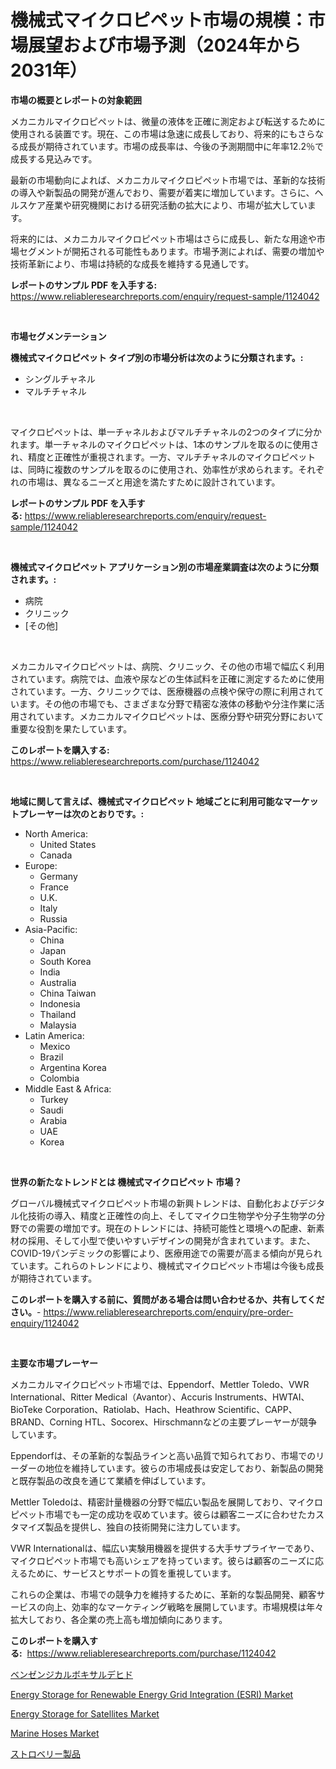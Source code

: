 <p><h1>機械式マイクロピペット市場の規模：市場展望および市場予測（2024年から2031年）</h1></p><p><strong>市場の概要とレポートの対象範囲</strong></p>
<p><p>メカニカルマイクロピペットは、微量の液体を正確に測定および転送するために使用される装置です。現在、この市場は急速に成長しており、将来的にもさらなる成長が期待されています。市場の成長率は、今後の予測期間中に年率12.2％で成長する見込みです。</p><p>最新の市場動向によれば、メカニカルマイクロピペット市場では、革新的な技術の導入や新製品の開発が進んでおり、需要が着実に増加しています。さらに、ヘルスケア産業や研究機関における研究活動の拡大により、市場が拡大しています。</p><p>将来的には、メカニカルマイクロピペット市場はさらに成長し、新たな用途や市場セグメントが開拓される可能性もあります。市場予測によれば、需要の増加や技術革新により、市場は持続的な成長を維持する見通しです。</p></p>
<p><strong>レポートのサンプル PDF を入手する:</strong> <a href="https://www.reliableresearchreports.com/enquiry/request-sample/1124042">https://www.reliableresearchreports.com/enquiry/request-sample/1124042</a></p>
<p>&nbsp;</p>
<p><strong>市場セグメンテーション</strong></p>
<p><strong>機械式マイクロピペット タイプ別の市場分析は次のように分類されます。:</strong></p>
<p><ul><li>シングルチャネル</li><li>マルチチャネル</li></ul></p>
<p>&nbsp;</p>
<p><p>マイクロピペットは、単一チャネルおよびマルチチャネルの2つのタイプに分かれます。単一チャネルのマイクロピペットは、1本のサンプルを取るのに使用され、精度と正確性が重視されます。一方、マルチチャネルのマイクロピペットは、同時に複数のサンプルを取るのに使用され、効率性が求められます。それぞれの市場は、異なるニーズと用途を満たすために設計されています。</p></p>
<p><strong>レポートのサンプル PDF を入手する:</strong>&nbsp;<a href="https://www.reliableresearchreports.com/enquiry/request-sample/1124042">https://www.reliableresearchreports.com/enquiry/request-sample/1124042</a></p>
<p>&nbsp;</p>
<p><strong> 機械式マイクロピペット アプリケーション別の市場産業調査は次のように分類されます。:</strong></p>
<p><ul><li>病院</li><li>クリニック</li><li>[その他]</li></ul></p>
<p>&nbsp;</p>
<p><p>メカニカルマイクロピペットは、病院、クリニック、その他の市場で幅広く利用されています。病院では、血液や尿などの生体試料を正確に測定するために使用されています。一方、クリニックでは、医療機器の点検や保守の際に利用されています。その他の市場でも、さまざまな分野で精密な液体の移動や分注作業に活用されています。メカニカルマイクロピペットは、医療分野や研究分野において重要な役割を果たしています。</p></p>
<p><strong>このレポートを購入する:</strong>&nbsp; <a href="https://www.reliableresearchreports.com/purchase/1124042">https://www.reliableresearchreports.com/purchase/1124042</a></p>
<p>&nbsp;</p>
<p><strong>地域に関して言えば、機械式マイクロピペット 地域ごとに利用可能なマーケットプレーヤーは次のとおりです。:</strong></p>
<p><ul>
    <li>
        North America:
        <ul>
            <li>United States</li>
            <li>Canada</li>
        </ul>
    </li>
    <li>
        Europe:
        <ul>
            <li>Germany</li>
            <li>France</li>
            <li>U.K.</li>
            <li>Italy</li>
            <li>Russia</li>
        </ul>
    </li>
    <li>
        Asia-Pacific:
        <ul>
            <li>China</li>
            <li>Japan</li>
            <li>South Korea</li>
            <li>India</li>
            <li>Australia</li>
            <li>China Taiwan</li>
            <li>Indonesia</li>
            <li>Thailand</li>
            <li>Malaysia</li>
        </ul>
    </li>
    <li>
        Latin America:
        <ul>
            <li>Mexico</li>
            <li>Brazil</li>
            <li>Argentina Korea</li>
            <li>Colombia</li>
        </ul>
    </li>
    <li>
        Middle East & Africa:
        <ul>
            <li>Turkey</li>
            <li>Saudi</li>
            <li>Arabia</li>
            <li>UAE</li>
            <li>Korea</li>
        </ul>
    </li>
    </ul></p>
<p>&nbsp;</p>
<p><strong>世界の新たなトレンドとは 機械式マイクロピペット 市場？</strong></p>
<p><p>グローバル機械式マイクロピペット市場の新興トレンドは、自動化およびデジタル化技術の導入、精度と正確性の向上、そしてマイクロ生物学や分子生物学の分野での需要の増加です。現在のトレンドには、持続可能性と環境への配慮、新素材の採用、そして小型で使いやすいデザインの開発が含まれています。また、COVID-19パンデミックの影響により、医療用途での需要が高まる傾向が見られています。これらのトレンドにより、機械式マイクロピペット市場は今後も成長が期待されています。</p></p>
<p><strong>このレポートを購入する前に、質問がある場合は問い合わせるか、共有してください。</strong>- <a href="https://www.reliableresearchreports.com/enquiry/pre-order-enquiry/1124042">https://www.reliableresearchreports.com/enquiry/pre-order-enquiry/1124042</a></p>
<p>&nbsp;</p>
<p><strong>主要な市場プレーヤー</strong></p>
<p><p>メカニカルマイクロピペット市場では、Eppendorf、Mettler Toledo、VWR International、Ritter Medical（Avantor）、Accuris Instruments、HWTAI、BioTeke Corporation、Ratiolab、Hach、Heathrow Scientific、CAPP、BRAND、Corning HTL、Socorex、Hirschmannなどの主要プレーヤーが競争しています。 </p><p>Eppendorfは、その革新的な製品ラインと高い品質で知られており、市場でのリーダーの地位を維持しています。彼らの市場成長は安定しており、新製品の開発と既存製品の改良を通じて業績を伸ばしています。</p><p>Mettler Toledoは、精密計量機器の分野で幅広い製品を展開しており、マイクロピペット市場でも一定の成功を収めています。彼らは顧客ニーズに合わせたカスタマイズ製品を提供し、独自の技術開発に注力しています。</p><p>VWR Internationalは、幅広い実験用機器を提供する大手サプライヤーであり、マイクロピペット市場でも高いシェアを持っています。彼らは顧客のニーズに応えるために、サービスとサポートの質を重視しています。</p><p>これらの企業は、市場での競争力を維持するために、革新的な製品開発、顧客サービスの向上、効率的なマーケティング戦略を展開しています。市場規模は年々拡大しており、各企業の売上高も増加傾向にあります。</p></p>
<p><strong>このレポートを購入する:</strong>&nbsp;&nbsp;<a href="https://www.reliableresearchreports.com/purchase/1124042">https://www.reliableresearchreports.com/purchase/1124042</a></p>
<p><p><a href="https://medium.com/@rudysimonis2023/%E3%83%99%E3%83%B3%E3%82%BC%E3%83%B3%E3%82%B8%E3%82%AB%E3%83%AB%E3%83%9C%E3%82%AD%E3%82%B7%E3%82%A2%E3%83%AB%E3%83%87%E3%83%92%E3%83%89%E5%B8%82%E5%A0%B4%E5%88%86%E6%9E%90%E3%81%8A%E3%82%88%E3%81%B32024%E5%B9%B4%E3%81%8B%E3%82%892031%E5%B9%B4%E3%81%BE%E3%81%A7%E3%81%AE%E4%BA%88%E6%B8%AC%E3%82%B5%E3%82%A4%E3%82%BA-adacf4c8e913">ベンゼンジカルボキサルデヒド</a></p><p><a href="https://view.publitas.com/reportprime-1/energy-storage-for-renewable-energy-grid-integration-esri-market-size-2024-2031-global-industrial-analysis-key-geographical-regions-market-share-top-key-players-product-types-and-forecast-research-report/">Energy Storage for Renewable Energy Grid Integration (ESRI) Market</a></p><p><a href="https://view.publitas.com/reportprime-1/energy-storage-for-satellites-market-dynamics-2024-2031-also-about-its-market-trends-projections-and-opportunities/">Energy Storage for Satellites Market</a></p><p><a href="https://github.com/GroverBarry/Market-Research-Report-List-4/blob/main/marine-hoses-market.md">Marine Hoses Market</a></p><p><a href="https://github.com/joaejkdzgyljvo6/Market-Research-Report-List-1/blob/main/4614586189886.md">ストロベリー製品</a></p></p>